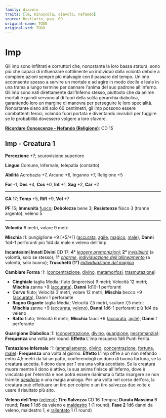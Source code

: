 ```yaml
---
family: diavolo
traits: [lm, minuscola, diavolo, nefando]
source: Bestiario, pag. 89
original-name: TODO
original-srd: TODO
---
```


# Imp

Gli imp sono infiltrati e corruttori che, nonostante la loro bassa statura, sono
più che capaci di influenzare sottilmente un individuo dalla volontà debole a
compiere azioni sempre più malvagie con il passare del tempo. Un imp acconsente
spesso a servire un mortale e ad agire in modo docile e leale in una trama a
lungo termine per dannare l'anima del suo padrone all'inferno. Gli imp sono nati
direttamente dall'Inferno stesso, piuttosto che da anime mortali e quindi
servono al di fuori della solita gerarchia diabolica, garantendo loro un margine
di manovra per perseguire le loro specialità. Nonostante siano alti solo 60
centimetri, gli imp possono essere combattenti feroci, volando fuori portata e
diventando invisibili per fuggire se le probabilità dovessero volgere a loro
sfavore.

**[Ricordare Conoscenze - Nefando (Religione)](/azioni/ricordare-conoscenze)**:
CD 15

## Imp - Creatura 1

**Percezione** +7; scurovisione superiore

**Lingue** Comune, Infernale; telepatia (contatto)

**Abilità** Acrobazia +7, Arcano +6, Inganno +7, Religione +5

**For** -1, **Des** +4, **Cos** +0, **Int** +1, **Sag** +2, **Car** +2

---

**CA** 17; **Temp** +5, **Rifl** +9, **Vol** +7

**PF** 15; **Immunità** [fuoco](/tratti/fuoco); **Debolezze** bene 3;
**Resistenze** fisico 3 (tranne argento), veleno 5

---

**Velocità** 6 metri, volare 9 metri

**Mischia** :1: pungiglione +9 \[+5/+1] ([accurata](/tratti/accurata),
[agile](/tratti/agile), [magico](/tratti/magico), [male](/tratti/male)),
**Danni** 1d4-1 perforanti più 1d4 da male e veleno dell'imp

**Incantesimi Innati Divini** CD 17; **4°**
_[leggere premonizioni](/incantesimi/leggere-premonizioni)_; **2°**
_[invisibilità](/incantesimi/invisibilita)_ (a volontà, solo se stesso); **1°**
_[charme](/incantesimi/charme)_,
_[individuazione dell'allineamento](/incantesimi/individuazione-dellallineamento)_
(a volontà, solo buono); **Trucchetti (1°)**
_[individuazione del magico](/incantesimi/individuazione-del-magico)_

**Cambiare Forma** :1: ([concentrazione](/tratti/concentrazione),
[divino](/tratti/divino), [metamorfosi](/tratti/metamorfosi),
[trasmutazione](/tratti/trasmutazione))

- **Cinghiale** taglia Media; fiuto (impreciso) 9 metri; Velocità 12 metri;
  **Mischia** zanna +9 ([accurata](/tratti/accurata)), **Danni** 1d10-1
  perforanti
- **Corvo** fiuto; Velocità 3 metri, volare 12 metri; **Mischia** becco +9
  ([accurata](/tratti/accurata)), Danni 1 perforante
- **Ragno Gigante** taglia Media; Velocità 7,5 metri, scalare 7,5 metri;
  **Mischia** zanne +9 ([accurata](/tratti/accurata), [veleno](/tratti/veleno)),
  **Danni** 1d6-1 perforanti più 1d4 da veleno
- **Ratto** fiuto; Velocità 6 metri; **Mischia** fauci +9
  ([accurata](/tratti/accurata), [agile](/tratti/agile)), **Danni** 1 perforante

**Guarigione Diabolica** :1: ([concentrazione](/tratti/concentrazione),
[divino](/tratti/divino), [guarigione](/tratti/guarigione),
[necromanzia](/tratti/necromanzia)); **Frequenza** una volta per round.
**Effetto** L'imp recupera 1d6 Punti Ferita.

**Tentazione Infernale** :1: ([ammaliamento](/tratti/ammaliamento),
[divino](/tratti/divino), [concentrazione](/tratti/concentrazione),
[fortuna](/tratti/fortuna), [male](/tratti/male)); **Frequenza** una volta al
giorno. **Effetto** L'imp offre a un non nefando entro 4,5 metri da lui un
patto, conferendogli un dono di buona fortuna, se la creatura accetta. Il dono
dura per 1 ora una volta accettato. Se la creatura muore mentre il dono è
attivo, la sua anima finisce all'Inferno, dove è vincolata per l'eternità e non
potrà essere rianimata o fatta risorgere se non tramite
_[desiderio](/incantesimi/desiderio)_ o una magia analoga. Per una volta nel
corso dell'ora, la creatura può effettuare un tiro per colpire o un tiro
salvezza due volte e usare il risultato più alto.

**Veleno dell'Imp** ([veleno](/tratti/veleno)); **Tiro Salvezza** CD 16 Tempra;
**Durata Massima** 6 round; **Fase 1** 1d6 da veleno e
[maldestro](/condizioni/maldestro) 1 (1 round); **Fase 2** 1d6 danni da veleno,
maldestro 1, e [rallentato](/condizioni/rallentato) 1 (1 round)
